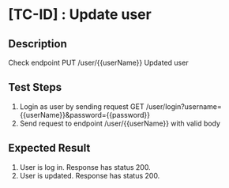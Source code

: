 # [TC-ID] : Update user

## Description

Check endpoint PUT /user/{{userName}} Updated user

## Test Steps

1. Login as user by sending request GET /user/login?username={{userName}}&password={{password}}
2. Send request to endpoint /user/{{userName}} with valid body

## Expected Result

1. User is log in. Response has status 200.
2. User is updated. Response has status 200.
